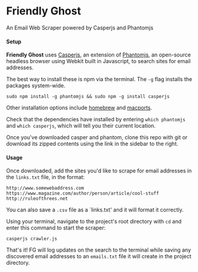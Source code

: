# Friendly Ghost
An Email Web Scraper powered by Casperjs and Phantomjs

#### Setup

**Friendly Ghost** uses [Casperjs](http://casperjs.org/), an extension of [Phantomjs](http://phantomjs.org/), an open-source headless browser using Webkit built in Javascript, to search sites for email addresses.

The best way to install these is npm via the terminal. The `-g` flag installs the packages system-wide.

````sudo npm install -g phantomjs && sudo npm -g install casperjs````

Other installation options include [homebrew](http://brew.sh/) and [macports](https://www.macports.org/).

Check that the dependencies have installed by entering `which phantomjs` and `which casperjs`, which will tell you their current location.

Once you've downloaded casper and phantom, clone this repo with git or download its zipped contents using the link in the sidebar to the right.

#### Usage

Once downloaded, add the sites you'd like to scrape for email addresses in the `links.txt` file, in the format:

````
http://www.somewebaddress.com
https://www.magazine.com/author/person/article/cool-stuff
http://ruleofthrees.net
````

You can also save a `.csv` file as a `links.txt' and it will format it correctly.

Using your terminal, navigate to the project's root directory with `cd` and enter this command to start the scraper:

````casperjs crawler.js````

That's it! FG will log updates on the search to the terminal while saving any discovered email addresses to an `emails.txt` file it will create in the project directory.
 
